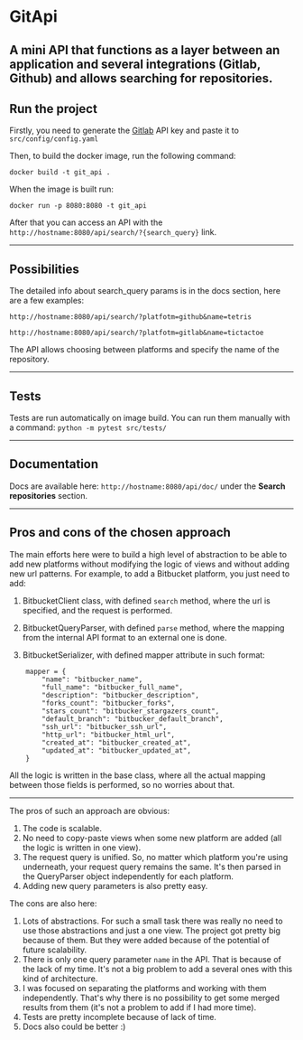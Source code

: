 # GitApi

A mini API that functions as a layer between an application and several integrations (Gitlab, Github) and allows
searching for repositories.
---

## Run the project

Firstly, you need to generate
the [Gitlab](https://docs.gitlab.com/ee/user/profile/personal_access_tokens.html#personal-access-tokens)
API key and paste it to `src/config/config.yaml`

Then, to build the docker image, run the following command:

`docker build -t git_api .`

When the image is built run:

`docker run -p 8080:8080 -t git_api`

After that you can access an API with the `http://hostname:8080/api/search/?{search_query}` link.

---

## Possibilities

The detailed info about search_query params is in the docs section, here are a few examples:

`http://hostname:8080/api/search/?platfotm=github&name=tetris`

`http://hostname:8080/api/search/?platfotm=gitlab&name=tictactoe`

The API allows choosing between platforms and specify the name of the repository.

---

## Tests

Tests are run automatically on image build. You can run them manually with a command:
`python -m pytest src/tests/`

---

## Documentation

Docs are available here: `http://hostname:8080/api/doc/` under the **Search repositories**
section.

---

## Pros and cons of the chosen approach

The main efforts here were to build a high level of abstraction to be able to add new platforms without modifying the
logic of views and without adding new url patterns. For example, to add a Bitbucket platform, you just need to add:

1. BitbucketClient class, with defined `search` method, where the url is specified, and the request is performed.

2. BitbucketQueryParser, with defined `parse` method, where the mapping from the internal API format to an external one
   is done.

3. BitbucketSerializer, with defined mapper attribute in such format:

```
    mapper = {
        "name": "bitbucker_name",
        "full_name": "bitbucker_full_name",
        "description": "bitbucker_description",
        "forks_count": "bitbucker_forks",
        "stars_count": "bitbucker_stargazers_count",
        "default_branch": "bitbucker_default_branch",
        "ssh_url": "bitbucker_ssh_url",
        "http_url": "bitbucker_html_url",
        "created_at": "bitbucker_created_at",
        "updated_at": "bitbucker_updated_at",
    }
```

All the logic is written in the base class, where all the actual mapping between
those fields is performed, so no worries about that.

---
The pros of such an approach are obvious:
1. The code is scalable.
2. No need to copy-paste views when some new platform are added (all the logic
   is written in one view).
3. The request query is unified. So, no matter which platform you're using
underneath, your request query remains the same. It's then parsed in the QueryParser
object independently for each platform.
4. Adding new query parameters is also pretty easy.

The cons are also here:
1. Lots of abstractions. For such a small task there was really no need to use those
abstractions and just a one view. The project got pretty big because of them. But 
they were added because of the potential of future scalability.
2. There is only one query parameter `name` in the API. That is because of the lack 
of my time. It's not a big problem to add a several ones with this kind of architecture.
3. I was focused on separating the platforms and working with them independently. That's 
why there is no possibility to get some merged results from them (it's not a problem 
to add if I had more time).
4. Tests are pretty incomplete because of lack of time.
5. Docs also could be better :)
   